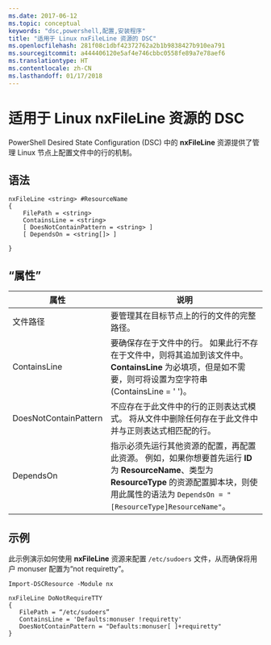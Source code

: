 ```yaml
---
ms.date: 2017-06-12
ms.topic: conceptual
keywords: "dsc,powershell,配置,安装程序"
title: "适用于 Linux nxFileLine 资源的 DSC"
ms.openlocfilehash: 281f08c1dbf42372762a2b1b9838427b910ea791
ms.sourcegitcommit: a444406120e5af4e746cbbc0558fe89a7e78aef6
ms.translationtype: HT
ms.contentlocale: zh-CN
ms.lasthandoff: 01/17/2018
---
```

# <a name="dsc-for-linux-nxfileline-resource"></a>适用于 Linux nxFileLine 资源的 DSC

PowerShell Desired State Configuration (DSC) 中的 **nxFileLine** 资源提供了管理 Linux 节点上配置文件中的行的机制。

## <a name="syntax"></a>语法

```
nxFileLine <string> #ResourceName
{
    FilePath = <string>
    ContainsLine = <string>
    [ DoesNotContainPattern = <string> ]
    [ DependsOn = <string[]> ]

}
```

## <a name="properties"></a>“属性”

|  属性 |  说明 | 
|---|---|
| 文件路径| 要管理其在目标节点上的行的文件的完整路径。| 
| ContainsLine| 要确保存在于文件中的行。 如果此行不存在于文件中，则将其追加到该文件中。 **ContainsLine** 为必填项，但是如不需要，则可将设置为空字符串 (ContainsLine = ' ')。| 
| DoesNotContainPattern| 不应存在于此文件中的行的正则表达式模式。 将从文件中删除任何存在于此文件中并与正则表达式相匹配的行。| 
| DependsOn | 指示必须先运行其他资源的配置，再配置此资源。 例如，如果你想要首先运行 **ID** 为 **ResourceName**、类型为 **ResourceType** 的资源配置脚本块，则使用此属性的语法为 `DependsOn = "[ResourceType]ResourceName"`。| 

## <a name="example"></a>示例

此示例演示如何使用 **nxFileLine** 资源来配置 `/etc/sudoers` 文件，从而确保将用户 monuser 配置为“not requiretty”。

```
Import-DSCResource -Module nx 

nxFileLine DoNotRequireTTY
{
   FilePath = “/etc/sudoers”
   ContainsLine = 'Defaults:monuser !requiretty'
   DoesNotContainPattern = "Defaults:monuser[ ]+requiretty"
} 
```


